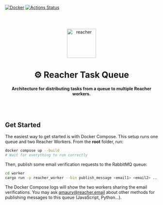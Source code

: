 [![Docker](https://img.shields.io/docker/v/reacherhq/worker?color=0db7ed&label=docker&sort=date)](https://hub.docker.com/r/reacherhq/worker)
[![Actions Status](https://github.com/reacherhq/check-if-email-exists/workflows/pr/badge.svg)](https://github.com/reacherhq/check-if-email-exists/actions)

<br /><br />

<p align="center"><img align="center" src="https://storage.googleapis.com/saasify-uploads-prod/696e287ad79f0e0352bc201b36d701849f7d55e7.svg" height="96" alt="reacher" /></p>
<h1 align="center">⚙️ Reacher Task Queue</h1>
<h4 align="center">Architecture for distributing tasks from a queue to multiple Reacher workers.</h4>

<br /><br />

## Get Started

The easiest way to get started is with Docker Compose. This setup runs one queue and two Reacher Workers. From the **root** folder, run:

```bash
docker compose up --build
# Wait for everything to run correctly
```

Then, publish some email verification requests to the RabbitMQ queue:

```bash
cd worker
cargo run -p reacher_worker --bin publish_message <email1> <email2> ...
```

The Docker Compose logs will show the two workers sharing the email verifications. You may ask amaury@reacher.email about other methods for publishing messages to this queue (JavaScript, Python...).
